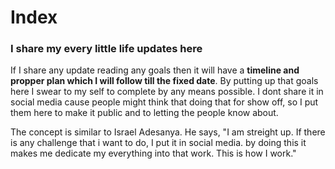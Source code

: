 # Index
### I share my every little life updates here
If I share any update reading any goals then it will have a **timeline and propper plan which I will follow till the fixed date**. By putting up that goals here I swear to my self to complete by any means possible. I dont share it in social media cause people might think that doing that for show off, so I put them here to make it public and to letting the people know about.

The concept is similar to Israel Adesanya. He says, "I am streight up. If there is any challenge that i want to do, I put it in social media. by doing this it makes me dedicate my everything into that work. This is how I work."

